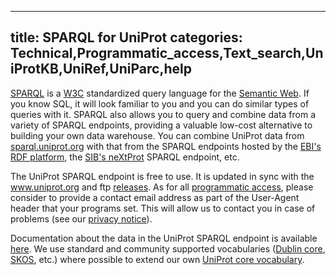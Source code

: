
---
title: SPARQL for UniProt
categories: Technical,Programmatic_access,Text_search,UniProtKB,UniRef,UniParc,help
---

[SPARQL](https://en.wikipedia.org/wiki/SPARQL) is a [W3C](https://en.wikipedia.org/wiki/World%5FWide%5FWeb%5FConsortium) standardized query language for the [Semantic Web](https://en.wikipedia.org/wiki/Semantic%5FWeb). If you know SQL, it will look familiar to you and you can do similar types of queries with it. SPARQL also allows you to query and combine data from a variety of SPARQL endpoints, providing a valuable low-cost alternative to building your own data warehouse. You can combine UniProt data from [sparql.uniprot.org](http://sparql.uniprot.org/) with that from the SPARQL endpoints hosted by the [EBI's RDF platform](https://www.ebi.ac.uk/rdf/), the [SIB's neXtProt](http://snorql.nextprot.org/) SPARQL endpoint, etc.

The UniProt SPARQL endpoint is free to use. It is updated in sync with the www.uniprot.org and ftp [releases](http://www.uniprot.org/help/synchronization). As for all [programmatic access](http://www.uniprot.org/help/programmatic%5Faccess), please consider to provide a contact email address as part of the User-Agent header that your programs set. This will allow us to contact you in case of problems (see our [privacy notice](http://www.uniprot.org/help/privacy)).

Documentation about the data in the UniProt SPARQL endpoint is available [here](http://sparql.uniprot.org/.well%2Dknown/void). We use standard and community supported vocabularies ([Dublin core](https://en.wikipedia.org/wiki/Dublin%5FCore), [SKOS](https://en.wikipedia.org/wiki/Simple%5FKnowledge%5FOrganization%5FSystem), etc.) where possible to extend our own [UniProt core vocabulary](http://www.uniprot.org/core/).
        
